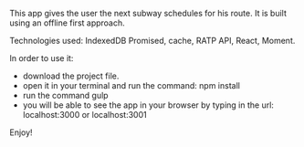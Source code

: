 This app gives the user the next subway schedules for his route. It is built using an offline first approach.

Technologies used: IndexedDB Promised, cache, RATP API, React, Moment.

In order to use it: 

* download the project file. 
* open it in your terminal and run the command: npm install
* run the command gulp
* you will be able to see the app in your browser by typing in the url: localhost:3000 or localhost:3001

Enjoy!